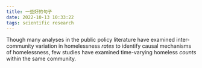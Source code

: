 ```yaml
---
title: 一些好的句子
date: 2022-10-13 10:33:22
tags: scientific research
---
```


Though many analyses in the public policy literature have examined inter-community variation in homelessness *rates* to identify causal mechanisms of homelessness, few studies have examined time-varying homeless *counts* within the same community. 